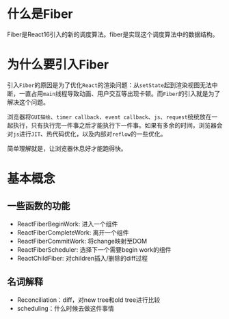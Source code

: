 # 什么是Fiber
Fiber是React16引入的新的调度算法。fiber是实现这个调度算法中的数据结构。

# 为什么要引入Fiber
引入`Fiber`的原因是为了优化`React`的渲染问题：从`setState`起到渲染视图无法中断，一直占用`main`线程导致动画、用户交互等出现卡顿。而`Fiber`的引入就是为了解决这个问题。

浏览器将`GUI描绘`、`timer callback`、`event callback`、`js`、`request`统统放在一起执行，只有执行完一件事之后才能执行下一件事。如果有多余的时间，浏览器会对`js`进行`JIT`、热代码优化，以及内部对`reflow`的一些优化。

简单理解就是，让浏览器休息好才能跑得快。

# 基本概念
## 一些函数的功能
+ ReactFiberBeginWork: 进入一个组件
+ ReactFiberCompleteWork: 离开一个组件
+ ReactFiberCommitWork: 将change映射至DOM
+ ReactFiberScheduler: 选择下一个需要begin work的组件
+ ReactChildFiber: 对children插入/删除的diff过程

## 名词解释
+ Reconciliation：diff，对new tree和old tree进行比较
+ scheduling：什么时候去做这件事情
